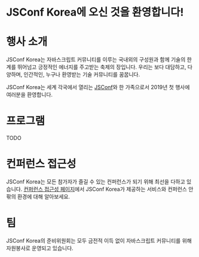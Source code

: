 # JSConf Korea에 오신 것을 환영합니다!

# 행사 소개

JSConf Korea는 자바스크립트 커뮤니티를 이루는 국내외의 구성원과 함께 기술의 한계를 뛰어넘고 긍정적인 에너지를 주고받는 축제의 장입니다. 우리는 보다 대담하고, 다양하며, 인간적인, 누구나 환영받는 기술 커뮤니티를 꿈꿉니다.

JSConf Korea는 세계 각국에서 열리는 [JSConf](https://jsconf.com/)와 한 가족으로서 2019년 첫 행사에 여러분을 환영합니다.

# 프로그램

TODO

# 컨퍼런스 접근성

JSConf Korea는 모든 참가자가 즐길 수 있는 컨퍼런스가 되기 위해 최선을 다하고 있습니다. [컨퍼런스 접근성 페이지](https://jsconfkorea.com/accessibility/)에서 JSConf Korea가 제공하는 서비스와 컨퍼런스 안팎의 환경에 대해 알아보세요.

# 팀

JSConf Korea의 준비위원회는 모두 금전적 이득 없이 자바스크립트 커뮤니티를 위해 자원봉사로 운영되고 있습니다.
